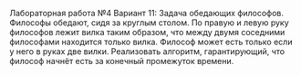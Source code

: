 Лабораторная работа №4 Вариант 11: Задача обедающих философов. Философы обедают, сидя за круглым столом. По правую и
левую руку философов лежит вилка таким образом, что между двумя соседними
философами находится только вилка. Философ может есть только если у него в руках две
вилки. Реализовать алгоритм, гарантирующий, что философ начнёт есть за конечный
промежуток времени.
